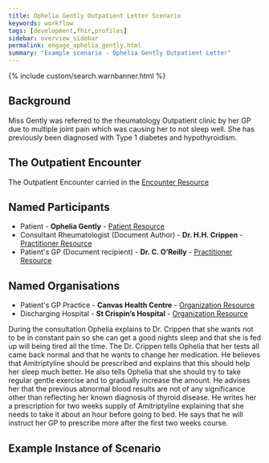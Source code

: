 ```yaml
---
title: Ophelia Gently Outpatient Letter Scenario
keywords: workflow
tags: [development,fhir,profiles]
sidebar: overview_sidebar
permalink: engage_ophelia_gently.html
summary: "Example scenario - Ophelia Gently Outpatient Letter"
---
```


{% include custom/search.warnbanner.html %}

## Background ##
Miss Gently was referred to the rheumatology Outpatient clinic by her GP due to multiple joint pain which was causing her to not sleep well. She has previously been diagnosed with Type 1 diabetes and hypothyroidism. 

## The Outpatient Encounter ##

The Outpatient Encounter carried in the [Encounter Resource](https://fhir.nhs.uk/STU3/StructureDefinition/CareConnect-ITK-Encounter-1)

## Named Participants ##

- Patient - **Ophelia Gently** - [Patient Resource](https://fhir.hl7.org.uk/STU3/StructureDefinition/CareConnect-Patient-1)
- Consultant Rheumatologist (Document Author) - **Dr. H.H. Crippen** - [Practitioner Resource](https://fhir.hl7.org.uk/STU3/StructureDefinition/CareConnect-Practitioner-1)
- Patient's GP (Document recipient) - **Dr.  C. O’Reilly** - [Practitioner Resource](https://fhir.hl7.org.uk/STU3/StructureDefinition/CareConnect-Practitioner-1)

## Named Organisations ##

- Patient's GP Practice - **Canvas Health Centre** - [Organization Resource](https://fhir.hl7.org.uk/STU3/StructureDefinition/CareConnect-Organization-1)
- Discharging Hospital - **St Crispin’s Hospital** - [Organization Resource](https://fhir.hl7.org.uk/STU3/StructureDefinition/CareConnect-Organization-1)

During the consultation Ophelia explains to Dr. Crippen that she wants not to be in constant pain so she can get a good nights sleep and that she is fed up will being tired all the time. The Dr. Crippen tells Ophelia that her tests all came back normal and that he wants to change her medication. He believes that Amitriptyline should be prescribed and explains that this should help her sleep much better. He also tells Ophelia that she should try to take regular gentle exercise and to gradually increase the amount. He advises her that the previous abnormal blood results are not of any significance other than reflecting her known diagnosis of thyroid disease.
He writes her a prescription for two weeks supply of Amitriptyline explaining that she needs to take it about an hour before going to bed. He says that he will instruct her GP to prescribe more after the first two weeks course.

## Example Instance of Scenario ##

<script src="https://gist.github.com/IOPS-DEV/7f7b6a3aa15ac1465cfe9c10256d7531.js"></script>





